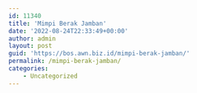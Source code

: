 ```yaml
---
id: 11340
title: 'Mimpi Berak Jamban'
date: '2022-08-24T22:33:49+00:00'
author: admin
layout: post
guid: 'https://bos.awn.biz.id/mimpi-berak-jamban/'
permalink: /mimpi-berak-jamban/
categories:
    - Uncategorized
---
```


